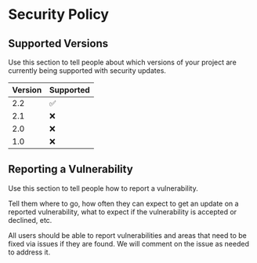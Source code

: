 # Security Policy

## Supported Versions

Use this section to tell people about which versions of your project are
currently being supported with security updates.

| Version | Supported          |
| ------- | ------------------ |
| 2.2   | :white_check_mark: |
| 2.1   | :x: |
| 2.0   | :x: |
| 1.0   | :x:                |

## Reporting a Vulnerability

Use this section to tell people how to report a vulnerability.

Tell them where to go, how often they can expect to get an update on a
reported vulnerability, what to expect if the vulnerability is accepted or
declined, etc.

All users should be able to report vulnerabilities and areas that need to be fixed via issues if they are found. 
We will comment on the issue as needed to address it.
